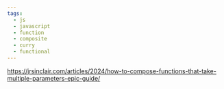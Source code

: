 ```yaml
---
tags:
  - js
  - javascript
  - function
  - composite
  - curry
  - functional
---
```

https://jrsinclair.com/articles/2024/how-to-compose-functions-that-take-multiple-parameters-epic-guide/
